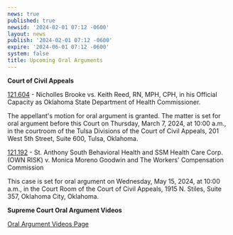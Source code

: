 ```yaml
---
news: true
published: true
newsid: '2024-02-01 07:12 -0600'
layout: news
publish: '2024-02-01 07:12 -0600'
expire: '2024-06-01 07:12 -0600'
system: false
title: Upcoming Oral Arguments
---
```


**Court of Civil Appeals**

[121,604](https://www.oscn.net/dockets/GetCaseInformation.aspx?db=appellate&number=121604) - Nicholles Brooke vs. Keith Reed, RN, MPH, CPH, in his Official Capacity as Oklahoma State Department of Health Commissioner.

The appellant's motion for oral argument is granted. The matter is set for oral argument before this Court on Thursday, March 7, 2024, at 10:00 a.m., in the courtroom of the Tulsa Divisions of the Court of Civil Appeals, 201 West 5th Street, Suite 600, Tulsa, Oklahoma.

[121,192](https://www.oscn.net/dockets/GetCaseInformation.aspx?db=appellate&number=121192) - St. Anthony South Behavioral Health and SSM Health Care Corp. (OWN RISK)
v.
Monica Moreno Goodwin and The Workers' Compensation Commission

This case is set for oral argument on Wednesday, May 15, 2024, at 10:00 a.m., in the Court Room of the Court of Civil Appeals, 1915 N. Stiles, Suite 357, Oklahoma City, Oklahoma.

**Supreme Court Oral Argument Videos**

[Oral Argument Videos Page](https://www.oscn.net/static/pastoralarguments.asp)
